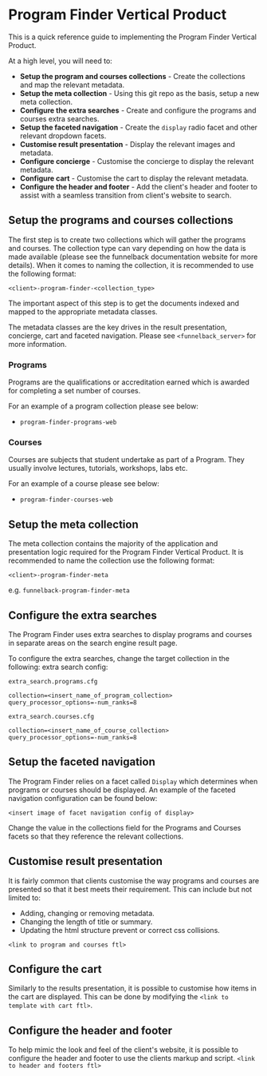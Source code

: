 # Program Finder Vertical Product

This is a quick reference guide to implementing the Program Finder Vertical Product.

At a high level, you will need to:

* **Setup the program and courses collections** - Create the collections and map the relevant metadata.
* **Setup the meta collection** - Using this git repo as the basis, setup a new meta collection.
* **Configure the extra searches** - Create and configure the programs and courses extra searches.
* **Setup the faceted navigation** - Create the `display` radio facet and other relevant dropdown facets.
* **Customise result presentation** - Display the relevant images and metadata.
* **Configure concierge** - Customise the concierge to display the relevant metadata.
* **Configure cart** - Customise the cart to display the relevant metadata.
* **Configure the header and footer** - Add the client's header and footer to assist with a seamless transition from client's website to search.

## Setup the programs and courses collections

The first step is to create two collections which will gather the programs and courses. The collection type can vary depending on how the data is made available (please see the funnelback documentation website for more details). When it comes to naming the collection, it is recommended to use the following format:

`<client>-program-finder-<collection_type>`

The important aspect of this step is to get the documents indexed and mapped to the appropriate metadata classes.

The metadata classes are the key drives in the result presentation, concierge, cart and faceted navigation. Please see `<funnelback_server>` for more information.

### Programs

Programs are the qualifications or accreditation earned which is awarded for completing a set number of courses.

For an example of a program collection please see below:

* `program-finder-programs-web`

### Courses

Courses are subjects that student undertake as part of a Program. They usually involve lectures, tutorials, workshops, labs etc.

For an example of a course please see below:

* `program-finder-courses-web`

## Setup the meta collection

The meta collection contains the majority of the application and presentation logic required for the Program Finder Vertical Product. It is recommended to name the collection use the following format:

`<client>-program-finder-meta`

e.g. `funnelback-program-finder-meta`

## Configure the extra searches

The Program Finder uses extra searches to display programs and courses in separate areas on the search engine result page.

To configure the extra searches, change the target collection in the following: extra search config:

`extra_search.programs.cfg`
```
collection=<insert_name_of_program_collection>
query_processor_options=-num_ranks=8
```

`extra_search.courses.cfg`
```
collection=<insert_name_of_course_collection>
query_processor_options=-num_ranks=8
```

## Setup the faceted navigation

The Program Finder relies on a facet called `Display` which determines when programs or courses should be displayed. An example of the faceted navigation configuration can be found below:

`<insert image of facet navigation config of display>`

Change the value in the collections field for the Programs and Courses facets so that they reference the relevant collections.

## Customise result presentation

It is fairly common that clients customise the way programs and courses are presented so that it best meets their requirement. This can include but not limited to:
* Adding, changing or removing metadata.
* Changing the length of title or summary.
* Updating the html structure prevent or correct css collisions.

`<link to program and courses ftl>`

## Configure the cart

Similarly to the results presentation, it is possible to customise how items in the cart are displayed. This can be done by modifying the `<link to template with cart ftl>`.

## Configure the header and footer

To help mimic the look and feel of the client's website, it is possible to configure the header and footer to use the clients markup and script.
`<link to header and footers ftl>`

